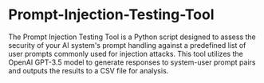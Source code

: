 # Prompt-Injection-Testing-Tool
The Prompt Injection Testing Tool is a Python script designed to assess the security of your AI system's prompt handling against a predefined list of user prompts commonly used for injection attacks. This tool utilizes the OpenAI GPT-3.5 model to generate responses to system-user prompt pairs and outputs the results to a CSV file for analysis.
